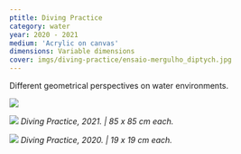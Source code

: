 ```yaml
---
ptitle: Diving Practice
category: water
year: 2020 - 2021
medium: 'Acrylic on canvas'
dimensions: Variable dimensions
cover: imgs/diving-practice/ensaio-mergulho_diptych.jpg
---
```

Different geometrical perspectives on water environments.

![]({{site.baseurl}}/imgs/diving-practice/ensaio-mergulho_85x85-00.jpg)

![]({{site.baseurl}}/imgs/diving-practice/ensaio-mergulho_85x85-01.jpg)
_Diving Practice, 2021. | 85 x 85 cm each._

![]({{site.baseurl}}/imgs/diving-practice/ensaio-mergulho_19x19.jpg)
_Diving Practice, 2020. | 19 x 19 cm each._
